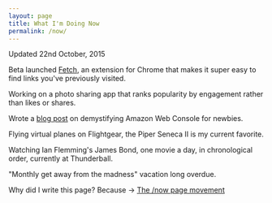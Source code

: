 ```yaml
---
layout: page
title: What I'm Doing Now
permalink: /now/
---
```


Updated 22nd October, 2015

Beta launched [Fetch](https://chrome.google.com/webstore/detail/fetch/epiecjeiaoapmbpjbelenefijpadjlkj), an extension for Chrome that makes it super easy to find links you've previously visited.

Working on a photo sharing app that ranks popularity by engagement rather than likes or shares.

Wrote a [blog post](https://bitonator.github.io/caveats-and-tops-for-new-aws-ec2-users/) on demystifying Amazon Web Console for newbies. 

Flying virtual planes on Flightgear, the Piper Seneca II is my current favorite.

Watching Ian Flemming's James Bond, one movie a day, in chronological order, currently at Thunderball.

"Monthly get away from the madness" vacation long overdue.

Why did I write this page? Because -> [The /now page movement](https://sivers.org/nowff)
